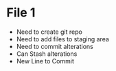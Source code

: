 # File 1 
- Need to create git repo
- Need to add files to staging area
- Need to commit alterations
- Can Stash alterations
- New Line to Commit
